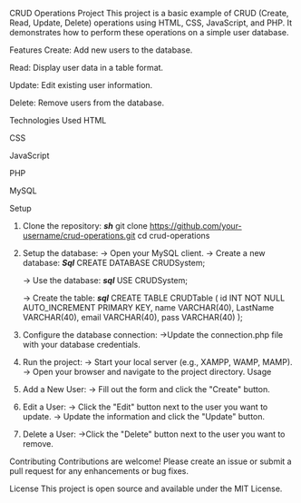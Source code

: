 CRUD Operations Project
This project is a basic example of CRUD (Create, Read, Update, Delete) operations using HTML, CSS, JavaScript, and PHP. It demonstrates how to perform these operations on a simple user database.

Features
Create: Add new users to the database.

Read: Display user data in a table format.

Update: Edit existing user information.

Delete: Remove users from the database.

Technologies Used
HTML

CSS

JavaScript

PHP

MySQL

Setup
1. Clone the repository:
   ***sh***
     git clone https://github.com/your-username/crud-operations.git
     cd crud-operations
   
3. Setup the database:
   -> Open your MySQL client.
   -> Create a new database:
   ***Sql***
     CREATE DATABASE CRUDSystem;
   
   -> Use the database:
   ***sql***
   USE CRUDSystem;
   
   -> Create the table:
   ***sql***
   CREATE TABLE CRUDTable (
    id INT NOT NULL AUTO_INCREMENT PRIMARY KEY,
    name VARCHAR(40),
    LastName VARCHAR(40),
    email VARCHAR(40),
    pass VARCHAR(40)
    );

4. Configure the database connection:
    ->Update the connection.php file with your database credentials.
5. Run the project:
    -> Start your local server (e.g., XAMPP, WAMP, MAMP).
    -> Open your browser and navigate to the project directory.
Usage
1. Add a New User:
  -> Fill out the form and click the "Create" button.

2. Edit a User:
  -> Click the "Edit" button next to the user you want to update.
  -> Update the information and click the "Update" button.

3. Delete a User:
  ->Click the "Delete" button next to the user you want to remove.
   
Contributing
Contributions are welcome! Please create an issue or submit a pull request for any enhancements or bug fixes.

License
This project is open source and available under the MIT License.
